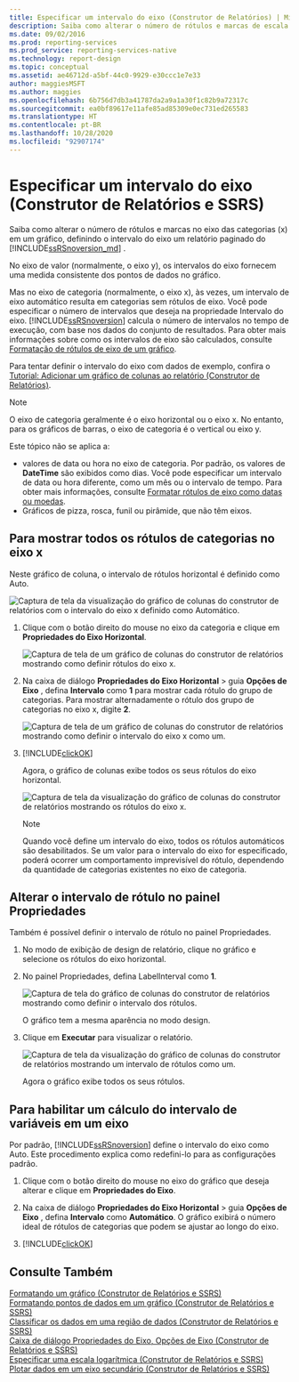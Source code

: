 ```yaml
---
title: Especificar um intervalo do eixo (Construtor de Relatórios) | Microsoft Docs
description: Saiba como alterar o número de rótulos e marcas de escala no eixo das categorias (x) em um gráfico definindo o intervalo do eixo no Construtor de Relatórios.
ms.date: 09/02/2016
ms.prod: reporting-services
ms.prod_service: reporting-services-native
ms.technology: report-design
ms.topic: conceptual
ms.assetid: ae46712d-a5bf-44c0-9929-e30ccc1e7e33
author: maggiesMSFT
ms.author: maggies
ms.openlocfilehash: 6b756d7db3a41787da2a9a1a30f1c82b9a72317c
ms.sourcegitcommit: ea0bf89617e11afe85ad85309e0ec731ed265583
ms.translationtype: HT
ms.contentlocale: pt-BR
ms.lasthandoff: 10/28/2020
ms.locfileid: "92907174"
---
```

# <a name="specify-an-axis-interval-report-builder-and-ssrs"></a>Especificar um intervalo do eixo (Construtor de Relatórios e SSRS)
Saiba como alterar o número de rótulos e marcas no eixo das categorias (x) em um gráfico, definindo o intervalo do eixo um relatório paginado do [!INCLUDE[ssRSnoversion_md](../../includes/ssrsnoversion-md.md)] .
 
No eixo de valor (normalmente, o eixo y), os intervalos do eixo fornecem uma medida consistente dos pontos de dados no gráfico. 

Mas no eixo de categoria (normalmente, o eixo x), às vezes, um intervalo de eixo automático resulta em categorias sem rótulos de eixo. Você pode especificar o número de intervalos que deseja na propriedade Intervalo do eixo. [!INCLUDE[ssRSnoversion](../../includes/ssrsnoversion-md.md)] calcula o número de intervalos no tempo de execução, com base nos dados do conjunto de resultados. Para obter mais informações sobre como os intervalos de eixo são calculados, consulte [Formatação de rótulos de eixo de um gráfico](../../reporting-services/report-design/formatting-axis-labels-on-a-chart-report-builder-and-ssrs.md).  

Para tentar definir o intervalo do eixo com dados de exemplo, confira o [Tutorial: Adicionar um gráfico de colunas ao relatório (Construtor de Relatórios)](../tutorial-add-a-column-chart-to-your-report-report-builder.md).
  
> [!NOTE]  
>  O eixo de categoria geralmente é o eixo horizontal ou o eixo x. No entanto, para os gráficos de barras, o eixo de categoria é o vertical ou eixo y.  
>
> Este tópico não se aplica a:
>-   valores de data ou hora no eixo de categoria. Por padrão, os valores de **DateTime** são exibidos como dias. Você pode especificar um intervalo de data ou hora diferente, como um mês ou o intervalo de tempo. Para obter mais informações, consulte [Formatar rótulos de eixo como datas ou moedas](../../reporting-services/report-design/format-axis-labels-as-dates-or-currencies-report-builder-and-ssrs.md).  
>-  Gráficos de pizza, rosca, funil ou pirâmide, que não têm eixos. 
  
## <a name="to-show-all-the-category-labels-on-the-x-axis"></a>Para mostrar todos os rótulos de categorias no eixo x  

Neste gráfico de coluna, o intervalo de rótulos horizontal é definido como Auto.

![Captura de tela da visualização do gráfico de colunas do construtor de relatórios com o intervalo do eixo x definido como Automático.](../../reporting-services/report-design/media/report-builder-column-chart-preview-x-axis-interval-auto.png)
  
1.  Clique com o botão direito do mouse no eixo da categoria e clique em **Propriedades do Eixo Horizontal**.   

    ![Captura de tela de um gráfico de colunas do construtor de relatórios mostrando como definir rótulos do eixo x.](../../reporting-services/report-design/media/report-builder-column-chart-x-axis-labels.png)
  
2.  Na caixa de diálogo **Propriedades do Eixo Horizontal** > guia **Opções de Eixo** , defina **Intervalo** como **1** para mostrar cada rótulo do grupo de categorias. Para mostrar alternadamente o rótulo dos grupo de categorias no eixo x, digite **2**. 

     ![Captura de tela de um gráfico de colunas do construtor de relatórios mostrando como definir o intervalo do eixo x como um.](../../reporting-services/report-design/media/report-builder-column-chart-x-axis-interval-one.png)
  
3. [!INCLUDE[clickOK](../../includes/clickok-md.md)]
     
     Agora, o gráfico de colunas exibe todos os seus rótulos do eixo horizontal.
     
     ![Captura de tela da visualização do gráfico de colunas do construtor de relatórios mostrando os rótulos do eixo x.](../../reporting-services/report-design/media/report-builder-column-chart-preview-x-axis-interval-one.png)
     
     > [!NOTE]  
     >  Quando você define um intervalo do eixo, todos os rótulos automáticos são desabilitados. Se um valor para o intervalo do eixo for especificado, poderá ocorrer um comportamento imprevisível do rótulo, dependendo da quantidade de categorias existentes no eixo de categoria.  

## <a name="change-the-label-interval-in-properties-pane"></a>Alterar o intervalo de rótulo no painel Propriedades

Também é possível definir o intervalo de rótulo no painel Propriedades.

1.  No modo de exibição de design de relatório, clique no gráfico e selecione os rótulos do eixo horizontal.

3. No painel Propriedades, defina LabelInterval como **1**.

    ![Captura de tela do gráfico de colunas do construtor de relatórios mostrando como definir o intervalo dos rótulos.](../../reporting-services/media/report-builder-column-chart-set-label-interval.png)

    O gráfico tem a mesma aparência no modo design. 
    
5.  Clique em **Executar** para visualizar o relatório.

    ![Captura de tela da visualização do gráfico de colunas do construtor de relatórios mostrando um intervalo de rótulos como um.](../../reporting-services/media/report-builder-column-chart-label-interval-one-preview.png)
    
    Agora o gráfico exibe todos os seus rótulos.
  
## <a name="to-enable-a-variable-interval-calculation-on-an-axis"></a>Para habilitar um cálculo do intervalo de variáveis em um eixo  

Por padrão, [!INCLUDE[ssRSnoversion](../../includes/ssrsnoversion-md.md)] define o intervalo do eixo como Auto. Este procedimento explica como redefini-lo para as configurações padrão. 
  
1.  Clique com o botão direito do mouse no eixo do gráfico que deseja alterar e clique em **Propriedades do Eixo**. 
  
2.  Na caixa de diálogo **Propriedades do Eixo Horizontal** > guia **Opções de Eixo** , defina **Intervalo** como **Automático**. O gráfico exibirá o número ideal de rótulos de categorias que podem se ajustar ao longo do eixo.  
  
3.  [!INCLUDE[clickOK](../../includes/clickok-md.md)]  
  
## <a name="see-also"></a>Consulte Também  
 [Formatando um gráfico &#40;Construtor de Relatórios e SSRS&#41;](../../reporting-services/report-design/formatting-a-chart-report-builder-and-ssrs.md)   
 [Formatando pontos de dados em um gráfico (Construtor de Relatórios e SSRS)](../../reporting-services/report-design/formatting-data-points-on-a-chart-report-builder-and-ssrs.md)   
 [Classificar os dados em uma região de dados (Construtor de Relatórios e SSRS)](../../reporting-services/report-design/sort-data-in-a-data-region-report-builder-and-ssrs.md)   
 [Caixa de diálogo Propriedades do Eixo, Opções de Eixo &#40;Construtor de Relatórios e SSRS&#41;](/previous-versions/sql/)   
 [Especificar uma escala logarítmica &#40;Construtor de Relatórios e SSRS&#41;](../../reporting-services/report-design/specify-a-logarithmic-scale-report-builder-and-ssrs.md)   
 [Plotar dados em um eixo secundário &#40;Construtor de Relatórios e SSRS&#41;](../../reporting-services/report-design/plot-data-on-a-secondary-axis-report-builder-and-ssrs.md)  
  
